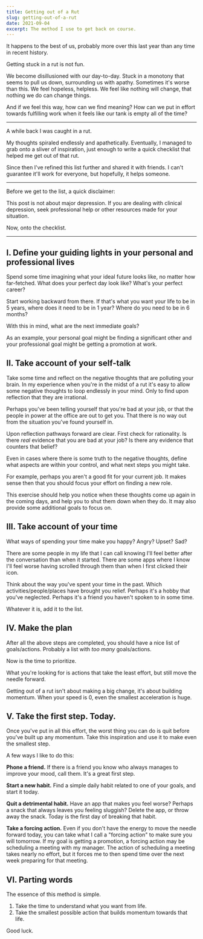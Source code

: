 ```yaml
---
title: Getting out of a Rut
slug: getting-out-of-a-rut
date: 2021-09-04
excerpt: The method I use to get back on course.
---
```


It happens to the best of us, probably more over this last year than any time in recent history.

Getting stuck in a rut is not fun.

We become disillusioned with our day-to-day. Stuck in a monotony that seems to pull us down, surrounding us with apathy. Sometimes it's worse than this. We feel hopeless, helpless. We feel like nothing will change, that nothing we do can change things.

And if we feel this way, how can we find meaning? How can we put in effort towards fulfilling work when it feels like our tank is empty all of the time?

---

A while back I was caught in a rut.

My thoughts spiraled endlessly and apathetically. Eventually, I managed to grab onto a sliver of inspiration, just enough to write a quick checklist that helped me get out of that rut.

Since then I've refined this list further and shared it with friends. I can't guarantee it'll work for everyone, but hopefully, it helps someone.

---

Before we get to the list, a quick disclaimer:

This post is not about major depression. If you are dealing with clinical depression, seek professional help or other resources made for your situation.

<!-- Major depression is associated with a deficit in executive functioning. -->

<!-- As the methods below require a great deal of up-front executive function, it's unlikely to be useful for someone experiencing major depression. -->

Now, onto the checklist.

---

## I. Define your guiding lights in your personal and professional lives

Spend some time imagining what your ideal future looks like, no matter how far-fetched. What does your perfect day look like? What's your perfect career?

Start working backward from there. If that's what you want your life to be in 5 years, where does it need to be in 1 year? Where do you need to be in 6 months?

With this in mind, what are the next immediate goals?

As an example, your personal goal might be finding a significant other and your professional goal might be getting a promotion at work.


## II. Take account of your self-talk

Take some time and reflect on the negative thoughts that are polluting your brain. In my experience when you're in the midst of a rut it's easy to allow some negative thoughts to loop endlessly in your mind. Only to find upon reflection that they are irrational.

Perhaps you've been telling yourself that you're bad at your job, or that the people in power at the office are out to get you. That there is no way out from the situation you've found yourself in.

Upon reflection pathways forward are clear. First check for rationality. Is there *real* evidence that you are bad at your job? Is there any evidence that counters that belief?

Even in cases where there is some truth to the negative thoughts, define what aspects are within your control, and what next steps you might take.

For example, perhaps you aren't a good fit for your current job. It makes sense then that you should focus your effort on finding a new role.

This exercise should help you notice when these thoughts come up again in the coming days, and help you to shut them down when they do. It may also provide some additional goals to focus on.


## III. Take account of your time

What ways of spending your time make you happy? Angry? Upset? Sad?

There are some people in my life that I can call knowing I'll feel better after the conversation than when it started. There are some apps where I know I'll feel worse having scrolled through them than when I first clicked their icon.

Think about the way you've spent your time in the past. Which activities/people/places have brought you relief. Perhaps it's a hobby that you've neglected. Perhaps it's a friend you haven't spoken to in some time.

Whatever it is, add it to the list.


## IV. Make the plan

After all the above steps are completed, you should have a nice list of goals/actions. Probably a list with *too many* goals/actions.

Now is the time to prioritize.

What you're looking for is actions that take the least effort, but still move the needle forward.

Getting out of a rut isn't about making a big change, it's about building momentum. When your speed is 0, even the smallest acceleration is huge.


## V. Take the first step. Today.

Once you've put in all this effort, the worst thing you can do is quit before you've built up any momentum. Take this inspiration and use it to make even the smallest step.

A few ways I like to do this:

**Phone a friend.** If there is a friend you know who always manages to improve your mood, call them. It's a great first step.

**Start a new habit.** Find a simple daily habit related to one of your goals, and start it today.

**Quit a detrimental habit.** Have an app that makes you feel worse? Perhaps a snack that always leaves you feeling sluggish? Delete the app, or throw away the snack. Today is the first day of breaking that habit.

**Take a forcing action.** Even if you don't have the energy to move the needle forward today, you can take what I call a "forcing action" to make sure you will tomorrow. If my goal is getting a promotion, a forcing action may be scheduling a meeting with my manager. The action of scheduling a meeting takes nearly no effort, but it forces me to then spend time over the next week preparing for that meeting.


## VI. Parting words

The essence of this method is simple.

1. Take the time to understand what you want from life.
2. Take the smallest possible action that builds momentum towards that life.

Good luck.
